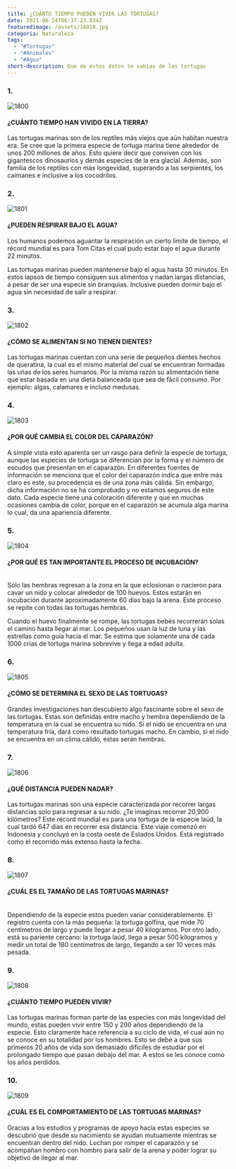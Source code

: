 ```yaml
---
title: ¿CUÁNTO TIEMPO PUEDEN VIVIR LAS TORTUGAS?
date: 2021-06-24T06:37:23.034Z
featuredimage: /assets/18010.jpg
categoria: Naturaleza
tags:
  - "#Tortugas"
  - "#Animales"
  - "#Agua"
short-description: Que de estos datos te sabias de las tortugas
---
```

### 1.

![1800](/assets/1800.jpg "1800")

#### ¿CUÁNTO TIEMPO HAN VIVIDO EN LA TIERRA? 


Las tortugas marinas son de los reptiles más viejos que aún habitan nuestra era. Se cree que la primera especie de tortuga marina tiene alrededor de unos 200 millones de años. Esto quiere decir que conviven con los gigantescos dinosaurios y demás especies de la era glacial. Además, son familia de los reptiles con más longevidad, superando a las serpientes, los caimanes e inclusive a los cocodrilos.  

### 2.

![1801](/assets/18010.jpg "1801")

#### ¿PUEDEN RESPIRAR BAJO EL AGUA? 


Los humanos podemos aguantar la respiración un cierto límite de tiempo, el récord mundial es para Tom Citas el cual pudo estar bajo el agua durante 22 minutos.  

Las tortugas marinas pueden mantenerse bajo el agua hasta 30 minutos. En estos lapsos de tiempo consiguen sus alimentos y nadan largas distancias, a pesar de ser una especie sin branquias. Inclusive pueden dormir bajo el agua sin necesidad de salir a respirar.

### 3.

![1802](/assets/1802.jpg "1802")

#### ¿CÓMO SE ALIMENTAN SI NO TIENEN DIENTES? 


Las tortugas marinas cuentan con una serie de pequeños dientes hechos de queratina, la cual es el mismo material del cual se encuentran formadas las uñas de los seres humanos. Por la misma razón su alimentación tiene que estar basada en una dieta balanceada que sea de fácil consumo. Por ejemplo: algas, calamares e incluso medusas.  

### 4.

![1803](/assets/1803.jpg "1803")

####  ¿POR QUÉ CAMBIA EL COLOR DEL CAPARAZÓN? 


A simple vista esto aparenta ser un rasgo para definir la especie de tortuga, aunque las especies de tortuga se diferencian por la forma y el número de escudos que presentan en el caparazón.  En diferentes fuentes de información se menciona que el color del caparazón indica que entre más claro es este, su procedencia es de una zona más cálida. Sin embargo, dicha información no se ha comprobado y no estamos seguros de este dato. Cada especie tiene una coloración diferente y que en muchas ocasiones cambia de color, porque en el caparazón se acumula alga marina lo cual, da una apariencia diferente. 

### 5.

![1804](/assets/1804.jpg "1804")

#### ¿POR QUÉ ES TAN IMPORTANTE EL PROCESO DE INCUBACIÓN?

\
Sólo las hembras regresan a la zona en la que eclosionan o nacieron para cavar un nido y colocar alrededor de 100 huevos. Estos estarán en incubación durante aproximadamente 60 días bajo la arena. Este proceso se repite con todas las tortugas hembras.  

Cuando el huevo finalmente se rompe, las tortugas bebés recorrerán solas el camino hasta llegar al mar. Los pequeños usan la luz de luna y las estrellas como guía hacia el mar. Se estima que solamente una de cada 1000 crías de tortuga marina sobrevive y llega a edad adulta.

### 6.

![1805](/assets/1805.jpg "1805")

#### ¿CÓMO SE DETERMINA EL SEXO DE LAS TORTUGAS? 


Grandes investigaciones han descubierto algo fascinante sobre el sexo de las tortugas. Estas son definidas entre macho y hembra dependiendo de la temperatura en la cual se encuentra su nido. Sí el nido se encuentra en una temperatura fría, dará como resultado tortugas macho. En cambio, si el nido se encuentra en un clima cálido, estas serán hembras.

### 7.

![1806](/assets/1806.jpg "1806")

#### ¿QUÉ DISTANCIA PUEDEN NADAR? 


Las tortugas marinas son una especie caracterizada por recorrer largas distancias solo para regresar a su nido. ¿Te imaginas recorrer 20,900 kilómetros? Este récord mundial es para una tortuga de la especie laúd, la cual tardó 647 días en recorrer esa distancia. Este viaje comenzó en Indonesia y concluyó en la costa oeste de Estados Unidos. Está registrado como el recorrido más extenso hasta la fecha. 

### 8.

![1807](/assets/1807.jpg "1807")

#### ¿CUÁL ES EL TAMAÑO DE LAS TORTUGAS MARINAS?

\
Dependiendo de la especie estos pueden variar considerablemente. El registro cuenta con la más pequeña: la tortuga golfina, que mide 70 centímetros de largo y puede llegar a pesar 40 kilogramos. Por otro lado, está su pariente cercano: la tortuga laúd, llega a pesar 500 kilogramos y medir un total de 180 centímetros de largo, llegando a ser 10 veces más pesada.

### 9.

![1808](/assets/1808.jpg "1808")

#### ¿CUÁNTO TIEMPO PUEDEN VIVIR? 


Las tortugas marinas forman parte de las especies con más longevidad del mundo, estas pueden vivir entre 150 y 200 años dependiendo de la especie. Esto claramente hace referencia a su ciclo de vida, el cual aún no se conoce en su totalidad por los hombres. Esto se debe a que sus primeros 20 años de vida son demasiado difíciles de estudiar por el prolongado tiempo que pasan debajo del mar. A estos se les conoce como los años perdidos. 

### 10.

![1809](/assets/1809.jpg "1809")

#### ¿CUÁL ES EL COMPORTAMIENTO DE LAS TORTUGAS MARINAS? 


Gracias a los estudios y programas de apoyo hacia estas especies se descubrió que desde su nacimiento se ayudan mutuamente mientras se encuentran dentro del nido. Luchan por romper el caparazón y se acompañan hombro con hombro para salir de la arena y poder lograr su objetivo de llegar al mar.